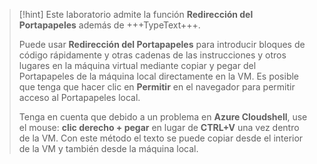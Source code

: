 >[!hint] Este laboratorio admite la función **Redirección del Portapapeles** además de +++TypeText+++.
>
> Puede usar **Redirección del Portapapeles** para introducir bloques de código rápidamente y otras cadenas de las instrucciones y otros lugares en la máquina virtual mediante copiar y pegar del Portapapeles de la máquina local directamente en la VM.  Es posible que tenga que hacer clic en **Permitir** en el navegador para permitir acceso al Portapapeles local.
>
> Tenga en cuenta que debido a un problema en **Azure Cloudshell**, use el mouse: **clic derecho + pegar** en lugar de **CTRL+V** una vez dentro de la VM.  Con este método el texto se puede copiar desde el interior de la VM y también desde la máquina local.
